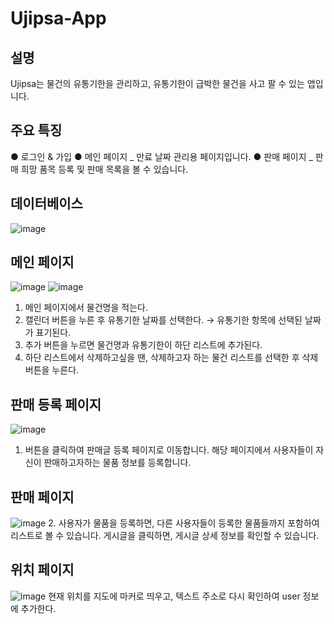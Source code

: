 # Ujipsa-App
## 설명
Ujipsa는 물건의 유통기한을 관리하고, 유통기한이 급박한 물건을 사고 팔 수 있는 앱입니다.

## 주요 특징
● 로그인 & 가입
● 메인 페이지 _ 만료 날짜 관리용 페이지입니다. 
● 판매 페이지 _ 판매 희망 품목 등록 및 판매 목록을 볼 수 있습니다. 

## 데이터베이스
![image](https://github.com/iey704/Ujipsa-App/assets/105503671/e00edcbe-e38b-4883-b8ec-555f72ba4254)

## 메인 페이지
![image](https://github.com/iey704/Ujipsa-App/assets/105503671/ce182563-6a3d-4703-b29a-8fba29648389)
![image](https://github.com/iey704/Ujipsa-App/assets/105503671/688cd000-b50d-4c44-b548-779de67adc03)
1. 메인 페이지에서 물건명을 적는다.
2. 캘린더 버튼을 누른 후 유통기한 날짜를 선택한다. → 유통기한 항목에 선택된 날짜가 표기된다.
3. 추가 버튼을 누르면 물건명과 유통기한이 하단 리스트에 추가된다.
4. 하단 리스트에서 삭제하고싶을 땐, 삭제하고자 하는 물건 리스트를 선택한 후 삭제 버튼을 누른다.

## 판매 등록 페이지
![image](https://github.com/iey704/Ujipsa-App/assets/105503671/bc98eef2-daa4-4491-83c6-0c0e46984515)
1. 버튼을 클릭하여 판매글 등록 페이지로 이동합니다. 해당 페이지에서 사용자들이 자신이 판매하고자하는 물품 정보를 등록합니다.
## 판매 페이지
![image](https://github.com/iey704/Ujipsa-App/assets/105503671/2b283247-20b6-4901-9170-2fe837195a30)
2. 사용자가 물품을 등록하면, 다른 사용자들이 등록한 물품들까지 포함하여 리스트로 볼 수 있습니다. 
게시글을 클릭하면, 게시글 상세 정보를 확인할 수 있습니다. 

## 위치 페이지
![image](https://github.com/iey704/Ujipsa-App/assets/105503671/7afd23f1-3d58-478a-9c41-9292eae41d4a)
현재 위치를 지도에 마커로 띄우고, 텍스트 주소로 다시 확인하여 user 정보에 추가한다.
